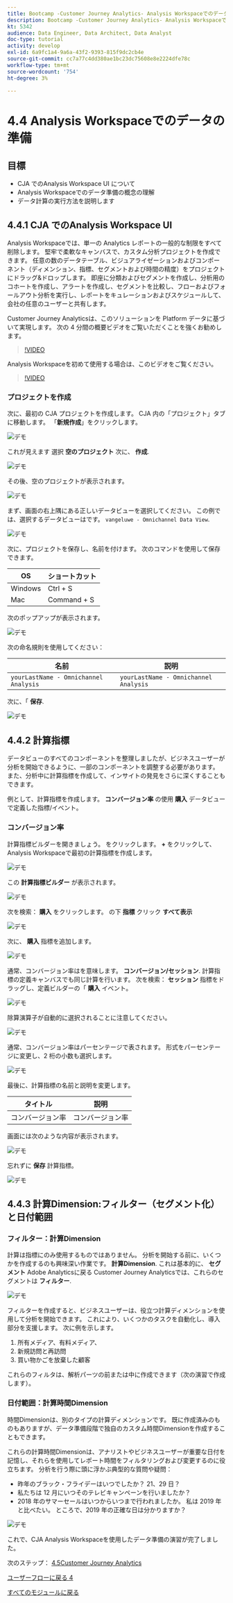 ```yaml
---
title: Bootcamp -Customer Journey Analytics- Analysis Workspaceでのデータの準備
description: Bootcamp -Customer Journey Analytics- Analysis Workspaceでのデータの準備
kt: 5342
audience: Data Engineer, Data Architect, Data Analyst
doc-type: tutorial
activity: develop
exl-id: 6a9fc1a4-9a6a-43f2-9393-815f9dc2cb4e
source-git-commit: cc7a77c4dd380ae1bc23dc75608e8e2224dfe78c
workflow-type: tm+mt
source-wordcount: '754'
ht-degree: 3%

---
```


# 4.4 Analysis Workspaceでのデータの準備

## 目標

- CJA でのAnalysis Workspace UI について
- Analysis Workspaceでのデータ準備の概念の理解
- データ計算の実行方法を説明します

## 4.4.1 CJA でのAnalysis Workspace UI

Analysis Workspaceでは、単一の Analytics レポートの一般的な制限をすべて削除します。 堅牢で柔軟なキャンバスで、カスタム分析プロジェクトを作成できます。 任意の数のデータテーブル、ビジュアライゼーションおよびコンポーネント（ディメンション、指標、セグメントおよび時間の精度）をプロジェクトにドラッグ&amp;ドロップします。 即座に分類およびセグメントを作成し、分析用のコホートを作成し、アラートを作成し、セグメントを比較し、フローおよびフォールアウト分析を実行し、レポートをキュレーションおよびスケジュールして、会社の任意のユーザーと共有します。

Customer Journey Analyticsは、このソリューションを Platform データに基づいて実現します。 次の 4 分間の概要ビデオをご覧いただくことを強くお勧めします。

>[!VIDEO](https://video.tv.adobe.com/v/35109?quality=12&learn=on)

Analysis Workspaceを初めて使用する場合は、このビデオをご覧ください。

>[!VIDEO](https://video.tv.adobe.com/v/26266?quality=12&learn=on)

### プロジェクトを作成

次に、最初の CJA プロジェクトを作成します。 CJA 内の「プロジェクト」タブに移動します。
「**新規作成**」をクリックします。

![デモ](./images/prmenu.png)

これが見えます 選択 **空のプロジェクト** 次に、 **作成**.

![デモ](./images/prmenu1.png)

その後、空のプロジェクトが表示されます。

![デモ](./images/premptyprojects.png)

まず、画面の右上隅にある正しいデータビューを選択してください。 この例では、選択するデータビューはです。 `vangeluwe - Omnichannel Data View`.

![デモ](./images/prdv.png)

次に、プロジェクトを保存し、名前を付けます。 次のコマンドを使用して保存できます。

| OS | ショートカット |
| ----------------- |-------------| 
| Windows | Ctrl + S |
| Mac | Command + S |

次のポップアップが表示されます。

![デモ](./images/prsave.png)

次の命名規則を使用してください：

| 名前 | 説明 |
| ----------------- |-------------| 
| `yourLastName - Omnichannel Analysis` | `yourLastName - Omnichannel Analysis` |

次に、「 **保存**.

![デモ](./images/prsave2.png)

## 4.4.2 計算指標

データビューのすべてのコンポーネントを整理しましたが、ビジネスユーザーが分析を開始できるように、一部のコンポーネントを調整する必要があります。 また、分析中に計算指標を作成して、インサイトの発見をさらに深くすることもできます。

例として、計算指標を作成します。 **コンバージョン率** の使用 **購入** データビューで定義した指標/イベント。

### コンバージョン率

計算指標ビルダーを開きましょう。 をクリックします。 **+** をクリックして、Analysis Workspaceで最初の計算指標を作成します。

![デモ](./images/pradd.png)

この **計算指標ビルダー** が表示されます。

![デモ](./images/prbuilder.png)

次を検索： **購入** をクリックします。 の下 **指標** クリック **すべて表示**

![デモ](./images/calcbuildercr1.png)

次に、 **購入** 指標を追加します。

![デモ](./images/calcbuildercr2.png)

通常、コンバージョン率はを意味します。 **コンバージョン/セッション**. 計算指標の定義キャンバスでも同じ計算を行います。 次を検索： **セッション** 指標をドラッグし、定義ビルダーの「 **購入** イベント。

![デモ](./images/calcbuildercr3.png)

除算演算子が自動的に選択されることに注意してください。

![デモ](./images/calcbuildercr4.png)

通常、コンバージョン率はパーセンテージで表されます。 形式をパーセンテージに変更し、2 桁の小数も選択します。

![デモ](./images/calcbuildercr5.png)

最後に、計算指標の名前と説明を変更します。

| タイトル | 説明 |
| ----------------- |-------------| 
| コンバージョン率 | コンバージョン率 |

画面には次のような内容が表示されます。

![デモ](./images/calcbuildercr6.png)

忘れずに **保存** 計算指標。

![デモ](./images/pr9.png)

## 4.4.3 計算Dimension:フィルター（セグメント化）と日付範囲

### フィルター：計算Dimension

計算は指標にのみ使用するものではありません。 分析を開始する前に、いくつかを作成するのも興味深い作業です。 **計算Dimension**. これは基本的に、 **セグメント** Adobe Analyticsに戻る Customer Journey Analyticsでは、これらのセグメントは **フィルター**.

![デモ](./images/prfilters.png)

フィルターを作成すると、ビジネスユーザーは、役立つ計算ディメンションを使用して分析を開始できます。 これにより、いくつかのタスクを自動化し、導入部分を支援します。 次に例を示します。

1. 所有メディア、有料メディア、
2. 新規訪問と再訪問
3. 買い物かごを放棄した顧客

これらのフィルタは、解析パーツの前または中に作成できます（次の演習で作成します）。

### 日付範囲：計算時間Dimension

時間Dimensionは、別のタイプの計算ディメンションです。 既に作成済みのものもありますが、データ準備段階で独自のカスタム時間Dimensionを作成することもできます。

これらの計算時間Dimensionは、アナリストやビジネスユーザーが重要な日付を記憶し、それらを使用してレポート時間をフィルタリングおよび変更するのに役立ちます。 分析を行う際に頭に浮かぶ典型的な質問や疑問：

- 昨年のブラック・フライデーはいつでしたか？ 21、29 日？
- 私たちは 12 月にいつそのテレビキャンペーンを行いましたか？
- 2018 年のサマーセールはいつからいつまで行われましたか。 私は 2019 年と比べたい。 ところで、2019 年の正確な日は分かりますか？

![デモ](./images/timedimensions.png)

これで、CJA Analysis Workspaceを使用したデータ準備の演習が完了しました。

次のステップ： [4.5Customer Journey Analytics](./ex5.md)

[ユーザーフローに戻る 4](./uc4.md)

[すべてのモジュールに戻る](./../../overview.md)
